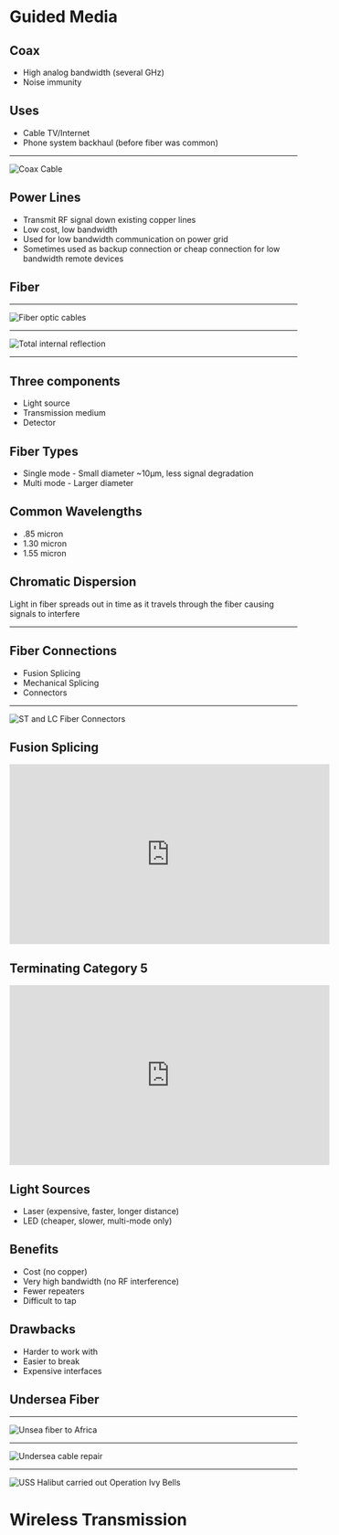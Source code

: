 Guided Media
============

Coax
----

- High analog bandwidth (several GHz)
- Noise immunity

Uses
----

- Cable TV/Internet
- Phone system backhaul (before fiber was common)

---

![Coax Cable](https://upload.wikimedia.org/wikipedia/commons/thumb/f/f4/Coaxial_cable_cutaway.svg/640px-Coaxial_cable_cutaway.svg.png)

Power Lines
-----------

- Transmit RF signal down existing copper lines
- Low cost, low bandwidth
- Used for low bandwidth communication on power grid
- Sometimes used as backup connection or cheap connection for low bandwidth remote devices

Fiber
-----

---

![Fiber optic cables](https://upload.wikimedia.org/wikipedia/commons/4/49/Fibreoptic.jpg)

---

![Total internal reflection](https://upload.wikimedia.org/wikipedia/commons/thumb/4/46/Optical-fibre.svg/640px-Optical-fibre.svg.png)

---

Three components
----------------

- Light source
- Transmission medium
- Detector

Fiber Types
-----------

- Single mode - Small diameter ~10µm, less signal degradation
- Multi mode - Larger diameter

Common Wavelengths
------------------

- .85 micron
- 1.30 micron
- 1.55 micron

Chromatic Dispersion
--------------------

Light in fiber spreads out in time as it travels through the fiber causing signals to interfere

---

Fiber Connections
-----------------

- Fusion Splicing
- Mechanical Splicing
- Connectors

---

![ST and LC Fiber Connectors](https://upload.wikimedia.org/wikipedia/commons/3/3b/MMF_optical.jpg)

Fusion Splicing
---------------

<iframe width="560" height="315" src="https://www.youtube.com/embed/xba2MThR9Ls?start=437" frameborder="0" allow="accelerometer; autoplay; encrypted-media; gyroscope; picture-in-picture" allowfullscreen></iframe>

Terminating Category 5
----------------------

<iframe width="560" height="315" src="https://www.youtube.com/embed/E_t0cbxZoHs?start=100" frameborder="0" allow="accelerometer; autoplay; encrypted-media; gyroscope; picture-in-picture" allowfullscreen></iframe>

Light Sources
-------------

- Laser (expensive, faster, longer distance)
- LED (cheaper, slower, multi-mode only)

Benefits
--------

- Cost (no copper)
- Very high bandwidth (no RF interference)
- Fewer repeaters
- Difficult to tap

Drawbacks
---------

- Harder to work with
- Easier to break
- Expensive interfaces

Undersea Fiber
--------------

---

![Unsea fiber to Africa](https://upload.wikimedia.org/wikipedia/commons/thumb/2/22/African_undersea_cables_v44.jpg/635px-African_undersea_cables_v44.jpg)

---

![Undersea cable repair](https://upload.wikimedia.org/wikipedia/commons/3/34/Submarine_cable_repair_animation.gif)

---

![USS Halibut carried out Operation Ivy Bells](https://upload.wikimedia.org/wikipedia/commons/thumb/f/f9/USS_Halibut_with_bow_thruster.jpg/628px-USS_Halibut_with_bow_thruster.jpg)

Wireless Transmission
=====================
